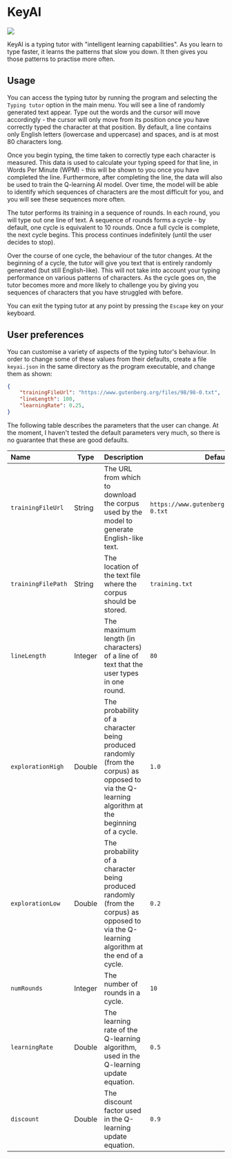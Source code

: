 # KeyAI
[![](https://tokei.rs/b1/github/kashparty/keyai)](https://github.com/kashparty/KeyAI)

KeyAI is a typing tutor with "intelligent learning capabilities". As you learn to type faster, it learns the patterns that slow you down. It then gives you those patterns to practise more often.

## Usage

You can access the typing tutor by running the program and selecting the `Typing tutor` option in the main menu. You will see a line of randomly generated text appear. Type out the words and the cursor will move accordingly - the cursor will only move from its position once you have correctly typed the character at that position. By default, a line contains only English letters (lowercase and uppercase) and spaces, and is at most 80 characters long.

Once you begin typing, the time taken to correctly type each character is measured. This data is used to calculate your typing speed for that line, in Words Per Minute (WPM) - this will be shown to you once you have completed the line. Furthermore, after completing the line, the data will also be used to train the Q-learning AI model. Over time, the model will be able to identify which sequences of characters are the most difficult for you, and you will see these sequences more often.

The tutor performs its training in a sequence of rounds. In each round, you will type out one line of text. A sequence of rounds forms a cycle - by default, one cycle is equivalent to 10 rounds. Once a full cycle is complete, the next cycle begins. This process continues indefinitely (until the user decides to stop).

Over the course of one cycle, the behaviour of the tutor changes. At the beginning of a cycle, the tutor will give you text that is entirely randomly generated (but still English-like). This will not take into account your typing performance on various patterns of characters. As the cycle goes on, the tutor becomes more and more likely to challenge you by giving you sequences of characters that you have struggled with before.

You can exit the typing tutor at any point by pressing the `Escape` key on your keyboard.

## User preferences

You can customise a variety of aspects of the typing tutor's behaviour. In order to change some of these values from their defaults, create a file `keyai.json` in the same directory as the program executable, and change them as shown:

```json
{
    "trainingFileUrl": "https://www.gutenberg.org/files/98/98-0.txt",
    "lineLength": 100,
    "learningRate": 0.25,
}
```

The following table describes the parameters that the user can change. At the moment, I haven't tested the default parameters very much, so there is no guarantee that these are good defaults.

| Name               | Type    | Description                                                  | Default                                       |
| :----------------- | ------- | ------------------------------------------------------------ | --------------------------------------------- |
| `trainingFileUrl`  | String  | The URL from which to download the corpus used by the model to generate English-like text. | `https://www.gutenberg.org/files/11/11-0.txt` |
| `trainingFilePath` | String  | The location of the text file where the corpus should be stored. | `training.txt`                                |
| `lineLength`       | Integer | The maximum length (in characters) of a line of text that the user types in one round. | `80`                                          |
| `explorationHigh`  | Double  | The probability of a character being produced randomly (from the corpus) as opposed to via the Q-learning algorithm at the beginning of a cycle. | `1.0`                                         |
| `explorationLow`   | Double  | The probability of a character being produced randomly (from the corpus) as opposed to via the Q-learning algorithm at the end of a cycle. | `0.2`                                         |
| `numRounds`        | Integer | The number of rounds in a cycle.                             | `10`                                          |
| `learningRate`     | Double  | The learning rate of the Q-learning algorithm, used in the Q-learning update equation. | `0.5`                                         |
| `discount`         | Double  | The discount factor used in the Q-learning update equation.  | `0.9`                                        |

